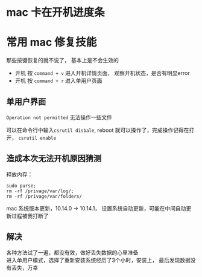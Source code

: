 # mac 卡在开机进度条

# 常用 mac 修复技能
那些按键恢复的就不说了， 基本上是不会生效的

- 开机 按 `command + v` 进入开机详情页面， 观察开机状态，是否有明显error
- 开机 按 `command + r` 进入单用户页面

## 单用户界面

`Operation not permitted` 无法操作一些文件

可以在命令行中输入`csrutil disbale`, reboot 就可以操作了，完成操作记得在打开， `csrutil enable`

## 造成本次无法开机原因猜测

释放内存：
```
sudo purse;
rm -rf /privage/var/log/;
rm -rf /privage/var/folders/
```

mac 系统版本更新，10.14.0 -> 10.14.1， 设置系统自动更新，可能在中间自动更新过程被我打断了

## 解决
各种方法试了一遍，都没有效，做好丢失数据的心里准备 \
进入单用户模式，选择了重新安装系统经历了3个小时，安装上， 最后发现数据没有丢失，万幸
